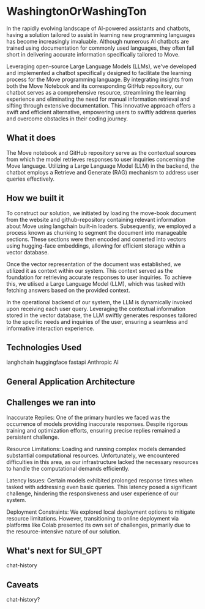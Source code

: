 # WashingtonOrWashingTon

In the rapidly evolving landscape of AI-powered assistants and chatbots, having a solution tailored to assist in learning new programming languages has become increasingly invaluable. Although numerous AI chatbots are trained using documentation for commonly used languages, they often fall short in delivering accurate information specifically tailored to Move.

Leveraging open-source Large Language Models (LLMs), we've developed and implemented a chatbot specifically designed to facilitate the learning process for the Move programming language. By integrating insights from both the Move Notebook and its corresponding GitHub repository, our chatbot serves as a comprehensive resource, streamlining the learning experience and eliminating the need for manual information retrieval and sifting through extensive documentation. This innovative approach offers a swift and efficient alternative, empowering users to swiftly address queries and overcome obstacles in their coding journey.

## What it does

The Move notebook and GitHub repository serve as the contextual sources from which the model retrieves responses to user inquiries concerning the Move language. Utilizing a Large Language Model (LLM) in the backend, the chatbot employs a Retrieve and Generate (RAG) mechanism to address user queries effectively.

## How we built it

To construct our solution, we initiated by loading the move-book document from the website and github-repository containing relevant information about Move using langchain built-in loaders. Subsequently, we employed a process known as chunking to segment the document into manageable sections. These sections were then encoded and conerted into vectors using hugging-face embeddings, allowing for efficient storage within a vector database.

Once the vector representation of the document was established, we utilized it as context within our system. This context served as the foundation for retrieving accurate responses to user inquiries. To achieve this, we utiised a Large Language Model (LLM), which was tasked with fetching answers based on the provided context.

In the operational backend of our system, the LLM is dynamically invoked upon receiving each user query. Leveraging the contextual information stored in the vector database, the LLM swiftly generates responses tailored to the specific needs and inquiries of the user, ensuring a seamless and informative interaction experience.

## Technologies Used

langhchain 
huggingface
fastapi
Anthropic AI

## General Application Architecture


## Challenges we ran into
Inaccurate Replies: One of the primary hurdles we faced was the occurrence of models providing inaccurate responses. Despite rigorous training and optimization efforts, ensuring precise replies remained a persistent challenge.

Resource Limitations: Loading and running complex models demanded substantial computational resources. Unfortunately, we encountered difficulties in this area, as our infrastructure lacked the necessary resources to handle the computational demands efficiently.

Latency Issues: Certain models exhibited prolonged response times when tasked with addressing even basic queries. This latency posed a significant challenge, hindering the responsiveness and user experience of our system.

Deployment Constraints: We explored local deployment options to mitigate resource limitations. However, transitioning to online deployment via platforms like Colab presented its own set of challenges, primarily due to the resource-intensive nature of our solution.

## What's next for SUI_GPT
chat-history

## Caveats
chat-history?
